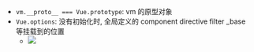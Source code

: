 - `vm.__proto__ === Vue.prototype`: vm 的原型对象
- `Vue.options`: 没有初始化时, 全局定义的 component directive filter \_base 等挂载到的位置
  - ![](https://databasing.oss-cn-beijing.aliyuncs.com/markdown/20200304101229.png)
